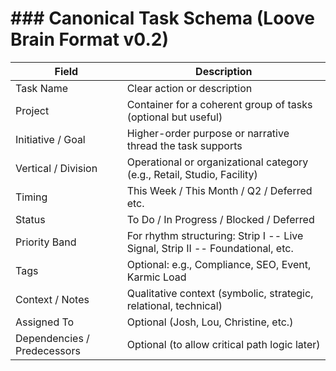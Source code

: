 # ### Canonical Task Schema (Loove Brain Format v0.2)

| Field | Description |
|---|---|
| Task Name | Clear action or description |
| Project | Container for a coherent group of tasks (optional but useful) |
| Initiative / Goal | Higher-order purpose or narrative thread the task supports |
| Vertical / Division | Operational or organizational category (e.g., Retail, Studio, Facility) |
| Timing | This Week / This Month / Q2 / Deferred etc. |
| Status | To Do / In Progress / Blocked / Deferred |
| Priority Band | For rhythm structuring: Strip I -- Live Signal, Strip II -- Foundational, etc. |
| Tags | Optional: e.g., Compliance, SEO, Event, Karmic Load |
| Context / Notes | Qualitative context (symbolic, strategic, relational, technical) |
| Assigned To | Optional (Josh, Lou, Christine, etc.) |
| Dependencies / Predecessors | Optional (to allow critical path logic later) |
